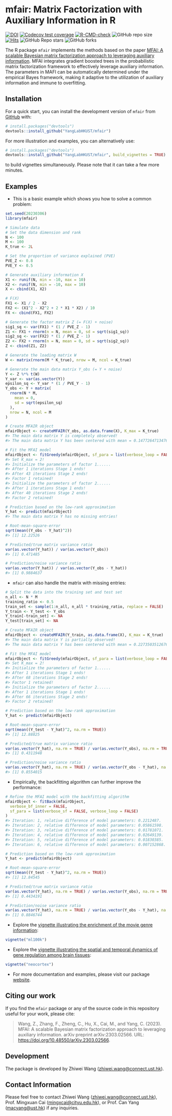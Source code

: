 
<!-- README.md is generated from README.Rmd. Please edit that file -->

# mfair: Matrix Factorization with Auxiliary Information in R

<!-- badges: start -->

[![DOI](https://zenodo.org/badge/609644044.svg)](https://zenodo.org/badge/latestdoi/609644044)
[![Codecov test
coverage](https://codecov.io/gh/YangLabHKUST/mfair/branch/main/graph/badge.svg)](https://app.codecov.io/gh/YangLabHKUST/mfair?branch=main)
[![R-CMD-check](https://github.com/YangLabHKUST/mfair/actions/workflows/R-CMD-check.yaml/badge.svg)](https://github.com/YangLabHKUST/mfair/actions/workflows/R-CMD-check.yaml)
![GitHub repo
size](https://img.shields.io/github/repo-size/YangLabHKUST/mfair)
[![Hits](https://hits.seeyoufarm.com/api/count/incr/badge.svg?url=https%3A%2F%2Fgithub.com%2FYangLabHKUST%2Fmfair&count_bg=%2379C83D&title_bg=%23555555&icon=&icon_color=%23E7E7E7&title=hits&edge_flat=false)](https://hits.seeyoufarm.com)
![GitHub Repo
stars](https://img.shields.io/github/stars/YangLabHKUST/mfair) ![GitHub
forks](https://img.shields.io/github/forks/YangLabHKUST/mfair)

<!-- badges: end -->

The R package `mfair` implements the methods based on the paper [MFAI: A
scalable Bayesian matrix factorization approach to leveraging auxiliary
information](https://doi.org/10.48550/arXiv.2303.02566). MFAI integrates
gradient boosted trees in the probabilistic matrix factorization
framework to effectively leverage auxiliary information. The parameters
in MAFI can be automatically determined under the empirical Bayes
framework, making it adaptive to the utilization of auxiliary
information and immune to overfitting.

## Installation

For a quick start, you can install the development version of `mfair`
from [GitHub](https://github.com/) with:

``` r
# install.packages("devtools")
devtools::install_github("YangLabHKUST/mfair")
```

For more illustration and examples, you can alternatively use:

``` r
# install.packages("devtools")
devtools::install_github("YangLabHKUST/mfair", build_vignettes = TRUE)
```

to build vignettes simultaneously. Please note that it can take a few
more minutes.

## Examples

- This is a basic example which shows you how to solve a common problem:

``` r
set.seed(20230306)
library(mfair)

# Simulate data
# Set the data dimension and rank
N <- 100
M <- 100
K_true <- 2L

# Set the proportion of variance explained (PVE)
PVE_Z <- 0.8
PVE_Y <- 0.5

# Generate auxiliary information X
X1 <- runif(N, min = -10, max = 10)
X2 <- runif(N, min = -10, max = 10)
X <- cbind(X1, X2)

# F(X)
FX1 <- X1 / 2 - X2
FX2 <- (X1^2 - X2^2 + 2 * X1 * X2) / 10
FX <- cbind(FX1, FX2)

# Generate the factor matrix Z (= F(X) + noise)
sig1_sq <- var(FX1) * (1 / PVE_Z - 1)
Z1 <- FX1 + rnorm(n = N, mean = 0, sd = sqrt(sig1_sq))
sig2_sq <- var(FX2) * (1 / PVE_Z - 1)
Z2 <- FX2 + rnorm(n = N, mean = 0, sd = sqrt(sig2_sq))
Z <- cbind(Z1, Z2)

# Generate the loading matrix W
W <- matrix(rnorm(M * K_true), nrow = M, ncol = K_true)

# Generate the main data matrix Y_obs (= Y + noise)
Y <- Z %*% t(W)
Y_var <- var(as.vector(Y))
epsilon_sq <- Y_var * (1 / PVE_Y - 1)
Y_obs <- Y + matrix(
  rnorm(N * M,
    mean = 0,
    sd = sqrt(epsilon_sq)
  ),
  nrow = N, ncol = M
)

# Create MFAIR object
mfairObject <- createMFAIR(Y_obs, as.data.frame(X), K_max = K_true)
#> The main data matrix Y is completely observed!
#> The main data matrix Y has been centered with mean = 0.147726471347656!

# Fit the MFAI model
mfairObject <- fitGreedy(mfairObject, sf_para = list(verbose_loop = FALSE))
#> Set K_max = 2!
#> Initialize the parameters of factor 1......
#> After 1 iterations Stage 1 ends!
#> After 43 iterations Stage 2 ends!
#> Factor 1 retained!
#> Initialize the parameters of factor 2......
#> After 1 iterations Stage 1 ends!
#> After 40 iterations Stage 2 ends!
#> Factor 2 retained!

# Prediction based on the low-rank approximation
Y_hat <- predict(mfairObject)
#> The main data matrix Y has no missing entries!

# Root-mean-square-error
sqrt(mean((Y_obs - Y_hat)^2))
#> [1] 12.22526

# Predicted/true matrix variance ratio
var(as.vector(Y_hat)) / var(as.vector(Y_obs))
#> [1] 0.471485

# Prediction/noise variance ratio
var(as.vector(Y_hat)) / var(as.vector(Y_obs - Y_hat))
#> [1] 0.9884637
```

- `mfair` can also handle the matrix with missing entries:

``` r
# Split the data into the training set and test set
n_all <- N * M
training_ratio <- 0.5
train_set <- sample(1:n_all, n_all * training_ratio, replace = FALSE)
Y_train <- Y_test <- Y_obs
Y_train[-train_set] <- NA
Y_test[train_set] <- NA

# Create MFAIR object
mfairObject <- createMFAIR(Y_train, as.data.frame(X), K_max = K_true)
#> The main data matrix Y is partially observed!
#> The main data matrix Y has been centered with mean = 0.227350351267622!

# Fit the MFAI model
mfairObject <- fitGreedy(mfairObject, sf_para = list(verbose_loop = FALSE))
#> Set K_max = 2!
#> Initialize the parameters of factor 1......
#> After 1 iterations Stage 1 ends!
#> After 68 iterations Stage 2 ends!
#> Factor 1 retained!
#> Initialize the parameters of factor 2......
#> After 1 iterations Stage 1 ends!
#> After 66 iterations Stage 2 ends!
#> Factor 2 retained!

# Prediction based on the low-rank approximation
Y_hat <- predict(mfairObject)

# Root-mean-square-error
sqrt(mean((Y_test - Y_hat)^2, na.rm = TRUE))
#> [1] 12.88825

# Predicted/true matrix variance ratio
var(as.vector(Y_hat), na.rm = TRUE) / var(as.vector(Y_obs), na.rm = TRUE)
#> [1] 0.4311948

# Prediction/noise variance ratio
var(as.vector(Y_hat), na.rm = TRUE) / var(as.vector(Y_obs - Y_hat), na.rm = TRUE)
#> [1] 0.8554015
```

- Empirically, the backfitting algorithm can further improve the
  performance:

``` r
# Refine the MFAI model with the backfitting algorithm
mfairObject <- fitBack(mfairObject,
  verbose_bf_inner = FALSE,
  sf_para = list(verbose_sf = FALSE, verbose_loop = FALSE)
)
#> Iteration: 1, relative difference of model parameters: 0.2212487.
#> Iteration: 2, relative difference of model parameters: 0.05861598.
#> Iteration: 3, relative difference of model parameters: 0.01781071.
#> Iteration: 4, relative difference of model parameters: 0.02649139.
#> Iteration: 5, relative difference of model parameters: 0.01830385.
#> Iteration: 6, relative difference of model parameters: 0.007152868.

# Prediction based on the low-rank approximation
Y_hat <- predict(mfairObject)

# Root-mean-square-error
sqrt(mean((Y_test - Y_hat)^2, na.rm = TRUE))
#> [1] 12.84545

# Predicted/true matrix variance ratio
var(as.vector(Y_hat), na.rm = TRUE) / var(as.vector(Y_obs), na.rm = TRUE)
#> [1] 0.4434191

# Prediction/noise variance ratio
var(as.vector(Y_hat), na.rm = TRUE) / var(as.vector(Y_obs - Y_hat), na.rm = TRUE)
#> [1] 0.8846744
```

- Explore the [vignette illustrating the enrichment of the movie genre
  information](https://yanglabhkust.github.io/mfair/articles/ml100k.html):

``` r
vignette("ml100k")
```

- Explore the [vignette illustrating the spatial and temporal dynamics
  of gene regulation among brain
  tissues](https://yanglabhkust.github.io/mfair/articles/neocortex.html):

``` r
vignette("neocortex")
```

- For more documentation and examples, please visit our package
  [website](https://yanglabhkust.github.io/mfair/).

## Citing our work

If you find the `mfair` package or any of the source code in this
repository useful for your work, please cite:

> Wang, Z., Zhang, F., Zheng, C., Hu, X., Cai, M., and Yang, C. (2023).
> MFAI: A scalable Bayesian matrix factorization approach to leveraging
> auxiliary information. arXiv preprint arXiv:2303.02566. URL:
> <https://doi.org/10.48550/arXiv.2303.02566>.

## Development

The package is developed by Zhiwei Wang (<zhiwei.wang@connect.ust.hk>).

## Contact Information

Please feel free to contact Zhiwei Wang (<zhiwei.wang@connect.ust.hk>),
Prof. Mingxuan Cai (<mingxcai@cityu.edu.hk>), or Prof. Can Yang
(<macyang@ust.hk>) if any inquiries.
